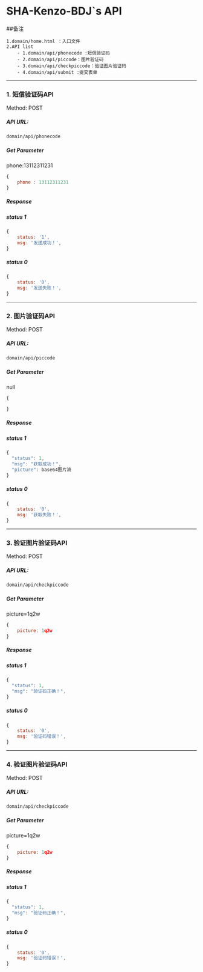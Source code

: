 # SHA-Kenzo-BDJ`s API

##备注
```
1.domain/home.html ：入口文件
2.API list
    - 1.domain/api/phonecode :短信验证码
    - 2.domain/api/piccode：图片验证码
    - 3.domain/api/checkpiccode：验证图片验证码
    - 4.domain/api/submit :提交表单
```

---

### 1. 短信验证码API

Method: POST

##### API URL: 

```html
domain/api/phonecode
```
##### Get Parameter

phone:13112311231

```javascript
{
    phone : 13112311231
}
```

##### Response

##### status 1

```javascript
{
    status: '1',
    msg: '发送成功！',
}
```

#####  status 0

```javascript
{
    status: '0',
    msg: '发送失败！',
}
```

---

### 2. 图片验证码API

Method: POST

##### API URL: 

```html
domain/api/piccode
```
##### Get Parameter

null

```javascript
{

}

```

##### Response

##### status 1

```javascript
{
  "status": 1,
  "msg": "获取成功！",
  "picture": base64图片流
}
```

#####  status 0

```javascript
{
    status: '0',
    msg: '获取失败！',
}
```

---

### 3. 验证图片验证码API

Method: POST

##### API URL: 

```html
domain/api/checkpiccode
```
##### Get Parameter

picture=1q2w

```javascript
{
	picture: 1q2w 
}

```

##### Response

##### status 1

```javascript
{
  "status": 1,
  "msg": "验证码正确！",
}
```

#####  status 0

```javascript
{
    status: '0',
    msg: '验证码错误！',
}
```

---

### 4. 验证图片验证码API

Method: POST

##### API URL: 

```html
domain/api/checkpiccode
```
##### Get Parameter

picture=1q2w

```javascript
{
	picture: 1q2w 
}

```

##### Response

##### status 1

```javascript
{
  "status": 1,
  "msg": "验证码正确！",
}
```

#####  status 0

```javascript
{
    status: '0',
    msg: '验证码错误！',
}
```